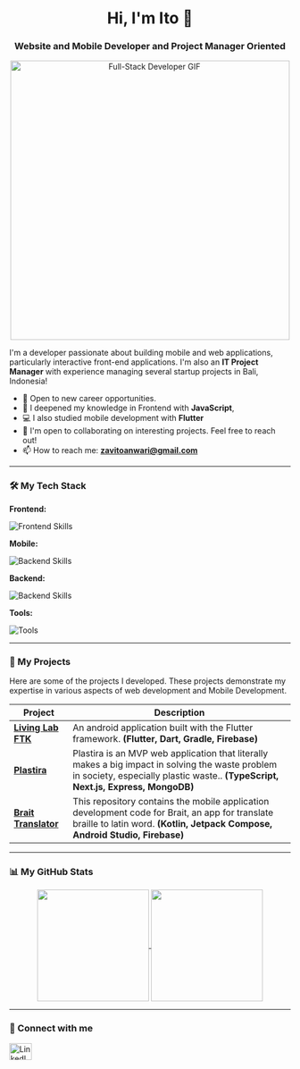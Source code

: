 <h1 align="center">Hi, I'm Ito 👋</h1>
<h3 align="center">Website and Mobile Developer and Project Manager Oriented</h3>

<p align="center">
  <img src="https://media1.giphy.com/media/v1.Y2lkPTc5MGI3NjExaWt6ZGQwNWJ2YWZzNm1kYjl5YXBidGx1bnp0NmllajdrY2Voc25qaSZlcD12MV9pbnRlcm5hbF9naWZfYnlfaWQmY3Q9Zw/LMcB8XospGZO8UQq87/giphy.gif" alt="Full-Stack Developer GIF" width="500"/>
</p>

I'm a developer passionate about building mobile and web applications, particularly interactive front-end applications. I'm also an **IT Project Manager** with experience managing several startup projects in Bali, Indonesia!

- 🔭 Open to new career opportunities.
- 🌱 I deepened my knowledge in Frontend with **JavaScript**,
- 💻 I also studied mobile development with **Flutter**
- 💬 I'm open to collaborating on interesting projects. Feel free to reach out!
- 📫 How to reach me: **[zavitoanwari@gmail.com](mailto:zavitoanwari@gmail.com)**

---

### 🛠️ My Tech Stack

**Frontend:**
<p>
  <img src="https://skillicons.dev/icons?i=html,css,javascript,ts,tailwind,react,vite,nextjs" alt="Frontend Skills" />
</p>

**Mobile:**
<p>
  <img src="https://skillicons.dev/icons?i=dart,kotlin,flutter,gradle" alt="Backend Skills" />
</p>

**Backend:**
<p>
  <img src="https://skillicons.dev/icons?i=express,mongodb,mysql,firebase" alt="Backend Skills" />
</p>

**Tools:**
<p>
  <img src="https://skillicons.dev/icons?i=git,github,vscode,androidstudio,webpack,docker,discord" alt="Tools" />
</p>

---

### 🚀 My Projects

Here are some of the projects I developed. These projects demonstrate my expertise in various aspects of web development and Mobile Development.

| Project                                                                      | Description                                                                                                                               |
| ---------------------------------------------------------------------------- | ----------------------------------------------------------------------------------------------------------------------------------------- |
| **[Living Lab FTK](https://github.com/zulvanavito/livingLabFTK)** | An android application built with the Flutter framework. **(Flutter, Dart, Gradle, Firebase)** |
| **[Plastira](https://github.com/zulvanavito/Plastira)** | Plastira is an MVP web application that literally makes a big impact in solving the waste problem in society, especially plastic waste.. **(TypeScript, Next.js, Express, MongoDB)** |
| **[Brait Translator](https://github.com/BRAIT-Braille-Translator/BRAIT-Mobile-Dev)** | This repository contains the mobile application development code for Brait, an app for translate braille to latin word. **(Kotlin, Jetpack Compose, Android Studio, Firebase)** |

---

### 📊 My GitHub Stats

<p align="center">

  <a href="https://github.com/anuraghazra/github-readme-stats">
    <img height="200" align="center" src="https://github-readme-stats.vercel.app/api?username=zulvanavito&show_icons=true&theme=radical&include_all_commits=true&count_private=true" />
  </a>

  <a href="https://github.com/anuraghazra/github-readme-stats">
    <img height="200" align="center" src="https://github-readme-stats.vercel.app/api/top-langs/?username=zulvanavito&layout=compact&langs_count=8&theme=radical&include_all_commits=true&count_private=true" />
  </a>

</p>

---

### 🔗 Connect with me

<p align="left">
<a href="www.linkedin.com/in/zulvanavito" target="blank"><img align="center" src="https://raw.githubusercontent.com/rahuldkjain/github-profile-readme-generator/master/src/images/icons/Social/linked-in-alt.svg" alt="LinkedIn" height="30" width="40" /></a>
